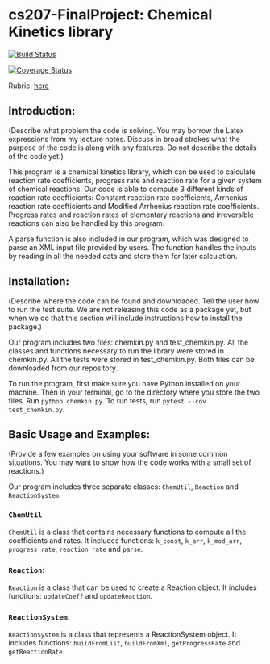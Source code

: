 # cs207-FinalProject: Chemical Kinetics library

[![Build Status](https://travis-ci.org/CS207Team10/cs207-FinalProject.svg?branch=master)](https://travis-ci.org/CS207Team10/cs207-FinalProject)

[![Coverage Status](https://coveralls.io/repos/github/CS207Team10/cs207-FinalProject/badge.svg?branch=master&maxAge=0)](https://coveralls.io/github/CS207Team10/cs207-FinalProject?branch=master&maxAge=0)

Rubric: [here](https://github.com/IACS-CS-207/cs207-F17/blob/master/project/milestone1_rubric.md)

## Introduction:
(Describe what problem the code is solving. You may borrow the Latex expressions from my lecture notes. Discuss in broad strokes what the purpose of the code is along with any features. Do not describe the details of the code yet.)

This program is a chemical kinetics library, which can be used to calculate reaction rate coefficients, progress rate and reaction rate for a given system of chemical reactions. Our code is able to compute 3 different kinds of reaction rate coefficients: Constant reaction rate coefficients, Arrhenius reaction rate coefficients and Modified Arrhenius reaction rate coefficients. Progress rates and reaction rates of elementary reactions and irreversible reactions can also be handled by this program. 

A parse function is also included in our program, which was designed to parse an XML input file provided by users. The function handles the inputs by reading in all the needed data and store them for later calculation.


## Installation:
(Describe where the code can be found and downloaded. Tell the user how to run the test suite. We are not releasing this code as a package yet, but when we do that this section will include instructions how to install the package.)

Our program includes two files: chemkin.py and test_chemkin.py. All the classes and functions necessary to run the library were stored in chemkin.py. All the tests were stored in test_chemkin.py. Both files can be downloaded from our repository. 

To run the program, first make sure you have Python installed on your machine. Then in your terminal, go to the directory where you store the two files. Run `python chemkin.py`. To run tests, run `pytest --cov test_chemkin.py`.


## Basic Usage and Examples: 
(Provide a few examples on using your software in some common situations. You may want to show how the code works with a small set of reactions.)

Our program includes three separate classes: `ChemUtil`, `Reaction` and `ReactionSystem`. 

### `ChemUtil`

`ChemUtil` is a class that contains necessary functions to compute all the coefficients and rates. It includes functions: `k_const`, `k_arr`, `k_mod_arr`, `progress_rate`, `reaction_rate` and `parse`.

### `Reaction`:

`Reaction` is a class that can be used to create a Reaction object. It includes functions: `updateCoeff` and `updateReaction`.

### `ReactionSystem`:

`ReactionSystem` is a class that represents a ReactionSystem object. It includes functions: `buildFromList`, `buildFromXml`, `getProgressRate` and `getReactionRate`.




